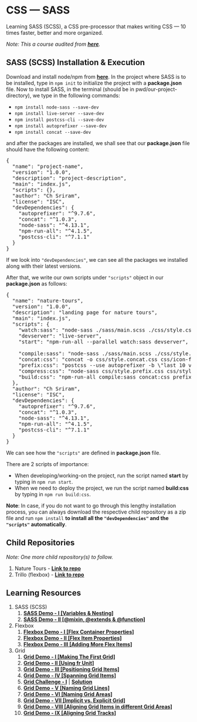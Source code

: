 # CSS &mdash; SASS

Learning SASS (SCSS), a CSS pre-processor that makes writing CSS &mdash; 10 times faster, better and more organized.

*Note: This a course audited from **[here](https://www.udemy.com/course/advanced-css-and-sass/)**.*

## SASS (SCSS) Installation & Execution

Download and install node/npm from __[here](https://nodejs.org/)__. In the project where SASS is to be installed, type in `npm init` to initialize the project with a __package.json__ file. Now to install SASS, in the terminal (should be in pwd/our-project-directory), we type in the following commands:

- `npm install node-sass --save-dev` 
- `npm install live-server --save-dev`
- `npm install postcss-cli --save-dev`
- `npm install autoprefixer --save-dev`
- `npm install concat --save-dev`

and after the packages are installed, we shall see that our **package.json** file should have the following content:

<pre>
{
  "name": "project-name",
  "version": "1.0.0",
  "description": "project-description",
  "main": "index.js",
  "scripts": {},
  "author": "Ch Sriram",
  "license": "ISC",
  "devDependencies": {
    "autoprefixer": "^9.7.6",
    "concat": "^1.0.3",
    "node-sass": "^4.13.1",
    "npm-run-all": "^4.1.5",
    "postcss-cli": "^7.1.1"
  }
}
</pre>

If we look into `"devDependencies"`, we can see all the packages we installed along with their latest versions.

After that, we write our own scripts under `"scripts"` object in our **package.json** as follows:

<pre>
{
  "name": "nature-tours",
  "version": "1.0.0",
  "description": "landing page for nature tours",
  "main": "index.js",
  "scripts": {
    "watch:sass": "node-sass ./sass/main.scss ./css/style.css -w",
    "devserver": "live-server",
    "start": "npm-run-all --parallel watch:sass devserver",

    "compile:sass": "node-sass ./sass/main.scss ./css/style.comp.css",
    "concat:css": "concat -o css/style.concat.css css/icon-font.css css/style.comp.css",
    "prefix:css": "postcss --use autoprefixer -b \"last 10 versions\" css/style.concat.css -o css/style.prefix.css",
    "compress:css": "node-sass css/style.prefix.css css/style.min.css --output-style compressed",
    "build:css": "npm-run-all compile:sass concat:css prefix:css compress:css"
  },
  "author": "Ch Sriram",
  "license": "ISC",
  "devDependencies": {
    "autoprefixer": "^9.7.6",
    "concat": "^1.0.3",
    "node-sass": "^4.13.1",
    "npm-run-all": "^4.1.5",
    "postcss-cli": "^7.1.1"
  }
}
</pre>

We can see how the `"scripts"` are defined in **package.json** file. 

There are 2 scripts of importance:

- When developing/working-on the project, run the script named **start** by typing in `npm run start`.
- When we need to deploy the project, we run the script named **build:css** by typing in `npm run build:css`.

**Note**: In case, if you do not want to go through this lengthy installation process, you can always download the respective child repository as a zip file and run `npm install` **to install all the `"devDependencies"` and the `"scripts"` automatically**.

## Child Repositories

*Note: One more child repository(s) to follow.*

1. Nature Tours - **[Link to repo](https://github.com/Ch-sriram/nature-tours)**
2. Trillo (flexbox) - **[Link to repo](https://github.com/Ch-sriram/trillo-flexbox)**

## Learning Resources

1. SASS (SCSS)
   1. **[SASS Demo - I \[Variables & Nesting\]](https://codepen.io/ch-sriram/pen/KKdMmZj)**
   2. **[SASS Demo - II \[@mixin, @extends & @function\]](https://codepen.io/ch-sriram/pen/MWaexGp)**
2. Flexbox
   1. **[Flexbox Demo - I \[Flex Container Properties\]](https://codepen.io/ch-sriram/pen/mdeGLxq)**
   2. **[Flexbox Demo - II \[Flex Item Properties\]](https://codepen.io/ch-sriram/pen/jObvKqN)**
   3. **[Flexbox Demo - III \[Adding More Flex Items\]](https://codepen.io/ch-sriram/pen/qBOJOWy)**
3. Grid
   1. **[Grid Demo - I \[Making The First Grid\]](https://codepen.io/ch-sriram/pen/KKdbqGg)**
   2. **[Grid Demo - II \[Using fr Unit\]](https://codepen.io/ch-sriram/pen/RwWEZGw)**
   3. **[Grid Demo - III \[Positioning Grid Items\]](https://codepen.io/ch-sriram/pen/qBOLPjN)**
   4. **[Grid Demo - IV \[Spanning Grid Items\]](https://codepen.io/ch-sriram/pen/JjYwZqW)**
   5. **[Grid Challenge - I](https://github.com/Ch-sriram/css-sass/blob/dev/3-nexter-grid/Resources/challenge--1.png)** | **[Solution](https://codepen.io/ch-sriram/pen/XWmOOzw)**
   6. **[Grid Demo - V \[Naming Grid Lines\]](https://codepen.io/ch-sriram/pen/gOaEjRz)**
   7. **[Grid Demo - VI \[Naming Grid Areas\]](https://codepen.io/ch-sriram/pen/PoPLdpr)**
   8. **[Grid Demo - VII \[Implicit vs. Explicit Grid\]](https://codepen.io/ch-sriram/pen/QWjoZmQ)**
   9. **[Grid Demo - VIII \[Aligning Grid Items in different Grid Areas\]](https://codepen.io/ch-sriram/pen/pojYqOe)**
   10. **[Grid Demo - IX \[Aligning Grid Tracks\]](https://codepen.io/ch-sriram/pen/OJyqdVX)**